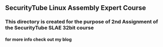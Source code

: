 ## SecurityTube Linux Assembly Expert Course

### This directory is created for the purpose of 2nd Assignment of the SecurityTube SLAE 32bit course

#### for more info check out my blog 


